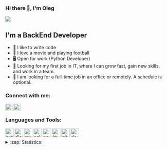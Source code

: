 ### Hi there 👋, I'm Oleg

![](https://komarev.com/ghpvc/?username=Rocky-04)

## I'm a BackEnd Developer
- 💪 I like to write code
- 🎉 I love a movie and playing football
- 🖥️ Open for work (Python Developer)
- 💼 Looking for my first job in IT, where I can grow fast, gain new skills, and work in a team.
- 🚀 I am looking for a full-time job in an office or remotely. A schedule is optional.

### Connect with me:


[<img align="left" alt="Rocky-04 | LinkedIn" width="22px" src="https://cdn.jsdelivr.net/npm/simple-icons@v3/icons/linkedin.svg" />][linkedin]
[<img align="left" alt="Rocky-04 | telegram" width="22px" src="https://cdn.jsdelivr.net/npm/simple-icons@v3/icons/telegram.svg" />][telegram]

<br />

### Languages and Tools:
<img align="left" alt="python" width="26px" src="https://cdn.jsdelivr.net/npm/simple-icons@v3/icons/python.svg" />
<img align="left" alt="django" width="26px" src="https://cdn.jsdelivr.net/npm/simple-icons@v3/icons/django.svg" />
<img align="left" alt="mysql" width="26px" src="https://cdn.jsdelivr.net/npm/simple-icons@v3/icons/mysql.svg" />
<img align="left" alt="sqlite" width="26px" src="https://cdn.jsdelivr.net/npm/simple-icons@v3/icons/sqlite.svg" />
<img align="left" alt="pandas" width="26px" src="https://cdn.jsdelivr.net/npm/simple-icons@v3/icons/pandas.svg" />
<img align="left" alt="html5" width="26px" src="https://cdn.jsdelivr.net/npm/simple-icons@v3/icons/html5.svg" />
<img align="left" alt="git" width="26px" src="https://cdn.jsdelivr.net/npm/simple-icons@v3/icons/git.svg" />
<img align="left" alt="docker" width="26px" src="https://cdn.jsdelivr.net/npm/simple-icons@v3/icons/docker.svg" />

<br />
<br />

<details>
  <summary>:zap: Statistics:</summary>
    <br />
    <img align="left" alt="codeSTACKr's GitHub Stats" src="https://github-readme-stats.vercel.app/api?username=Rocky-04&show_icons=true" />
</details>

[linkedin]: https://www.linkedin.com/in/oleg-tsynkovskiy/
[telegram]: https://t.me/Rocky_0013
